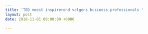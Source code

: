 ```yaml
---
title: 'TED meest inspirerend volgens business professionals '
layout: post
date: 2018-11-01 00:00:00 +0000

---
```

